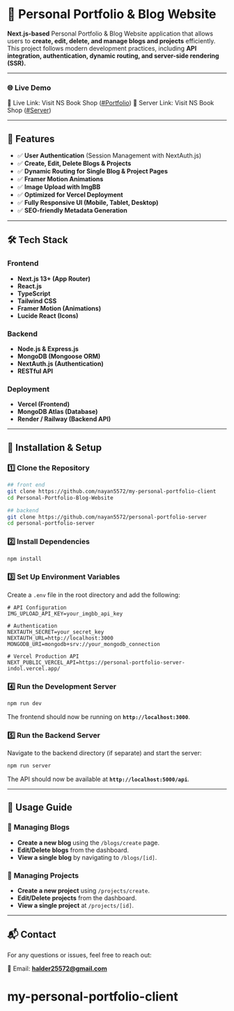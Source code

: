 # 🚀 Personal Portfolio & Blog Website

**Next.js-based** Personal Portfolio & Blog Website application that allows users to **create, edit, delete, and manage blogs and projects** efficiently. This project follows modern development practices, including **API integration, authentication, dynamic routing, and server-side rendering (SSR).**

---

### 🌐 Live Demo

🔗 Live Link: Visit NS Book Shop ([#Portfolio](https://personal-portfolio-blog-client-pink.vercel.app))
🔗 Server Link: Visit NS Book Shop ([#Server](https://personal-portfolio-server-indol.vercel.app))

---

## 📌 Features

- ✅ **User Authentication** (Session Management with NextAuth.js)
- ✅ **Create, Edit, Delete Blogs & Projects**
- ✅ **Dynamic Routing for Single Blog & Project Pages**
- ✅ **Framer Motion Animations**
- ✅ **Image Upload with ImgBB**
- ✅ **Optimized for Vercel Deployment**
- ✅ **Fully Responsive UI (Mobile, Tablet, Desktop)**
- ✅ **SEO-friendly Metadata Generation**

---

## 🛠️ Tech Stack

### **Frontend**

- **Next.js 13+ (App Router)**
- **React.js**
- **TypeScript**
- **Tailwind CSS**
- **Framer Motion (Animations)**
- **Lucide React (Icons)**

### **Backend**

- **Node.js & Express.js**
- **MongoDB (Mongoose ORM)**
- **NextAuth.js (Authentication)**
- **RESTful API**

### **Deployment**

- **Vercel (Frontend)**
- **MongoDB Atlas (Database)**
- **Render / Railway (Backend API)**

---

## 🔧 Installation & Setup

### 1️⃣ **Clone the Repository**

```sh
## front end
git clone https://github.com/nayan5572/my-personal-portfolio-client
cd Personal-Portfolio-Blog-Website
```

```sh
## backend
git clone https://github.com/nayan5572/personal-portfolio-server
cd personal-portfolio-server
```

### 2️⃣ **Install Dependencies**

```sh
npm install
```

### 3️⃣ **Set Up Environment Variables**

Create a `.env` file in the root directory and add the following:

```
# API Configuration
IMG_UPLOAD_API_KEY=your_imgbb_api_key

# Authentication
NEXTAUTH_SECRET=your_secret_key
NEXTAUTH_URL=http://localhost:3000
MONGODB_URI=mongodb+srv://your_mongodb_connection

# Vercel Production API
NEXT_PUBLIC_VERCEL_API=https://personal-portfolio-server-indol.vercel.app/
```

### 4️⃣ **Run the Development Server**

```sh
npm run dev
```

The frontend should now be running on **`http://localhost:3000`**.

### 5️⃣ **Run the Backend Server**

Navigate to the backend directory (if separate) and start the server:

```sh
npm run server
```

The API should now be available at **`http://localhost:5000/api`**.

---

## 📖 Usage Guide

### 📝 **Managing Blogs**

- **Create a new blog** using the `/blogs/create` page.
- **Edit/Delete blogs** from the dashboard.
- **View a single blog** by navigating to `/blogs/[id]`.

### 📂 **Managing Projects**

- **Create a new project** using `/projects/create`.
- **Edit/Delete projects** from the dashboard.
- **View a single project** at `/projects/[id]`.

---

## 📬 Contact

For any questions or issues, feel free to reach out:

📧 Email: **halder25572@gmail.com**

# my-personal-portfolio-client
